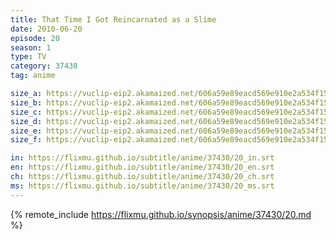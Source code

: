 ```yaml
---
title: That Time I Got Reincarnated as a Slime
date: 2010-06-20
episode: 20
season: 1
type: TV
category: 37430
tag: anime

size_a: https://vuclip-eip2.akamaized.net/606a59e89eacd569e910e2a534f15b38/vp63207_V20210323043123/hlsc_e2931_2.m3u8
size_b: https://vuclip-eip2.akamaized.net/606a59e89eacd569e910e2a534f15b38/vp63207_V20210323043123/hlsc_e2931_3.m3u8
size_c: https://vuclip-eip2.akamaized.net/606a59e89eacd569e910e2a534f15b38/vp63207_V20210323043123/hlsc_e2931_4.m3u8
size_d: https://vuclip-eip2.akamaized.net/606a59e89eacd569e910e2a534f15b38/vp63207_V20210323043123/hlsc_e2931_5.m3u8
size_e: https://vuclip-eip2.akamaized.net/606a59e89eacd569e910e2a534f15b38/vp63207_V20210323043123/hlsc_e2931_6.m3u8
size_f: https://vuclip-eip2.akamaized.net/606a59e89eacd569e910e2a534f15b38/vp63207_V20210323043123/hlsc_e2931_7.m3u8

in: https://flixmu.github.io/subtitle/anime/37430/20_in.srt
en: https://flixmu.github.io/subtitle/anime/37430/20_en.srt
ch: https://flixmu.github.io/subtitle/anime/37430/20_ch.srt
ms: https://flixmu.github.io/subtitle/anime/37430/20_ms.srt
---
```

{% remote_include https://flixmu.github.io/synopsis/anime/37430/20.md %}
